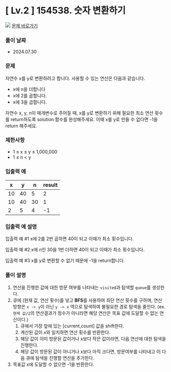 # [ Lv.2 ] 154538. 숫자 변환하기

<img src="https://img.shields.io/badge/JavaScript-orange?style=flat&logo=javascript&logoColor=auto"/> [문제 바로가기](https://school.programmers.co.kr/learn/courses/30/lessons/154538)

### 풀이 날짜

- 2024.07.30

### 문제

자연수 x를 y로 변환하려고 합니다. 사용할 수 있는 연산은 다음과 같습니다.

- x에 n을 더합니다
- x에 2를 곱합니다.
- x에 3을 곱합니다.

자연수 x, y, n이 매개변수로 주어질 때, x를 y로 변환하기 위해 필요한 최소 연산 횟수를 return하도록 solution 함수를 완성해주세요. 이때 x를 y로 만들 수 없다면 -1을 return 해주세요.

### 제한사항

- 1 ≤ x ≤ y ≤ 1,000,000
- 1 ≤ n < y

### 입출력 예

| x   | y   | n   | result |
| --- | --- | --- | ------ |
| 10  | 40  | 5   | 2      |
| 10  | 40  | 30  | 1      |
| 2   | 5   | 4   | -1     |

### 입출력 예 설명

입출력 예 #1
x에 2를 2번 곱하면 40이 되고 이때가 최소 횟수입니다.

입출력 예 #2
x에 n인 30을 1번 더하면 40이 되고 이때가 최소 횟수입니다.

입출력 예 #3
x를 y로 변환할 수 없기 때문에 -1을 return합니다.

### 풀이 설명

1. 연산을 진행한 값에 대한 방문 여부를 나타내는 `visited`과 탐색할 `queue`를 생성한다.
2. 큐에 (현재 값, 연산 횟수)를 넣고 **BFS**를 사용하여 최단 연산 횟수를 구하며, 연산 방향은 `x -> y`이 아닌 `y -> x` 역으로 탐색하여 불필요한 경로 탐색을 줄인다. (ex. `현재 값/2`의 연산결과가 정수가 아니라면 해당 연산은 목표 값에 도달할 수 없는 연산이다.)
   1. 큐에서 가장 앞에 있는 [current,count] 값을 shift한다.
   2. 계산된 값이 x와 일치하면 연산 횟수를 반환한다.
   3. 해당 값이 이미 방문된 값이거나 x보다 작은 값이라면, 다음 연산에 대한 탐색을 진행한다.
   4. 해당 값이 방문된 값이 아니거나 x보다 아직 크다면, 방문여부를 나타내고 이 다음 큐에 탐색을 진행할 연산을 추가한다.
3. 목표값 x에 도달할 수 없으면 -1을 반환한다.
